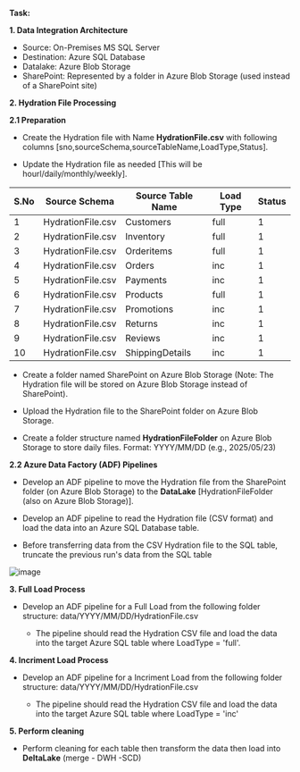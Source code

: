 **Task:**

**1. Data Integration Architecture**

- Source: On-Premises MS SQL Server
- Destination: Azure SQL Database
- Datalake: Azure Blob Storage
- SharePoint: Represented by a folder in Azure Blob Storage (used instead of a SharePoint site)


**2. Hydration File Processing**

**2.1 Preparation**
- Create the Hydration file with Name **HydrationFile.csv** with following columns [sno,sourceSchema,sourceTableName,LoadType,Status].

- Update the Hydration file as needed [This will be hourl/daily/monthly/weekly].
 
| S.No | Source Schema      | Source Table Name | Load Type | Status |
|------|--------------------|-------------------|-----------|--------|
| 1    | HydrationFile.csv  | Customers         | full      | 1      |
| 2    | HydrationFile.csv  | Inventory         | full      | 1      |
| 3    | HydrationFile.csv  | Orderitems        | full      | 1      |
| 4    | HydrationFile.csv  | Orders            | inc       | 1      |
| 5    | HydrationFile.csv  | Payments          | inc       | 1      |
| 6    | HydrationFile.csv  | Products          | full      | 1      |
| 7    | HydrationFile.csv  | Promotions        | inc       | 1      |
| 8    | HydrationFile.csv  | Returns           | inc       | 1      |
| 9    | HydrationFile.csv  | Reviews           | inc       | 1      |
| 10   | HydrationFile.csv  | ShippingDetails   | inc       | 1      |

- Create a folder named SharePoint on Azure Blob Storage (Note: The Hydration file will be stored on Azure Blob Storage instead of SharePoint).

- Upload the Hydration file to the SharePoint folder on Azure Blob Storage.

- Create a folder structure named **HydrationFileFolder** on Azure Blob Storage to store daily files.
Format: YYYY/MM/DD (e.g., 2025/05/23)

**2.2 Azure Data Factory (ADF) Pipelines**
- Develop an ADF pipeline to move the Hydration file from the SharePoint folder (on Azure Blob Storage) to the **DataLake** [HydrationFileFolder (also on Azure Blob Storage)].

- Develop an ADF pipeline to read the Hydration file (CSV format) and load the data into an Azure SQL Database table.
- Before transferring data from the CSV Hydration file to the SQL table, truncate the previous run's data from the SQL table

![image](https://github.com/user-attachments/assets/4ffed6ba-ffb2-4909-865e-be5c44a28ea3)



**3. Full Load Process**

- Develop an ADF pipeline for a Full Load from the following folder structure:
data/YYYY/MM/DD/HydrationFile.csv

  - The pipeline should read the Hydration CSV file and load the data into the target Azure SQL table where LoadType = 'full'.

**4. Incriment Load Process**

- Develop an ADF pipeline for a Incriment Load from the following folder structure:
data/YYYY/MM/DD/HydrationFile.csv

  - The pipeline should read the Hydration CSV file and load the data into the target Azure SQL table where LoadType = 'inc'
    
**5. Perform cleaning**
    
- Perform cleaning for each table then transform the data then load into **DeltaLake** (merge - DWH -SCD)
